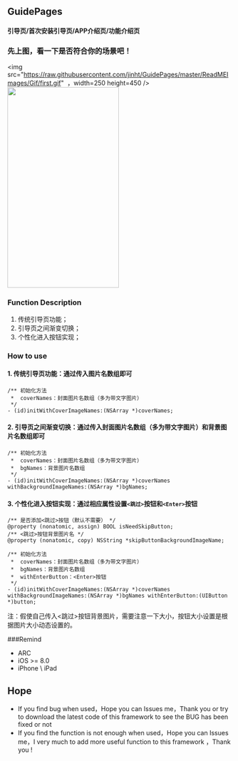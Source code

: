 ## GuidePages
#### 引导页/首次安装引导页/APP介绍页/功能介绍页

### 先上图，看一下是否符合你的场景吧！
<img src="https://raw.githubusercontent.com/jinht/GuidePages/master/ReadMEImages/Gif/first.gif"  ，width=250 height=450 />
&emsp;<img src="https://raw.githubusercontent.com/jinht/GuidePages/master/ReadMEImages/Gif/second.gif" width=250 height=450 />

### Function Description
1. 传统引导页功能；
2. 引导页之间渐变切换；
3. 个性化进入按钮实现；<br>


### How to use
#### 1. 传统引导页功能：通过传入图片名数组即可
```oc
/** 初始化方法
 *  coverNames：封面图片名数组（多为带文字图片）
 */
- (id)initWithCoverImageNames:(NSArray *)coverNames;
```

#### 2. 引导页之间渐变切换：通过传入封面图片名数组（多为带文字图片）和背景图片名数组即可
```oc
/** 初始化方法
 *  coverNames：封面图片名数组（多为带文字图片）
 *  bgNames：背景图片名数组
 */
- (id)initWithCoverImageNames:(NSArray *)coverNames withBackgroundImageNames:(NSArray *)bgNames;
```

#### 3. 个性化进入按钮实现：通过相应属性设置`<跳过>`按钮和`<Enter>`按钮
```oc
/** 是否添加<跳过>按钮（默认不需要） */
@property (nonatomic, assign) BOOL isNeedSkipButton;
/** <跳过>按钮背景图片名 */
@property (nonatomic, copy) NSString *skipButtonBackgroundImageName;

/** 初始化方法
 *  coverNames：封面图片名数组（多为带文字图片）
 *  bgNames：背景图片名数组
 *  withEnterButton：<Enter>按钮
 */
- (id)initWithCoverImageNames:(NSArray *)coverNames withBackgroundImageNames:(NSArray *)bgNames withEnterButton:(UIButton *)button;
```
注：假使自己传入<跳过>按钮背景图片，需要注意一下大小，按钮大小设置是根据图片大小动态设置的。


###Remind
* ARC
* iOS >= 8.0
* iPhone \ iPad 
       

## Hope
* If you find bug when used，Hope you can Issues me，Thank you or try to download the latest code of this framework to see the BUG has been fixed or not
* If you find the function is not enough when used，Hope you can Issues me，I very much to add more useful function to this framework ，Thank you !
